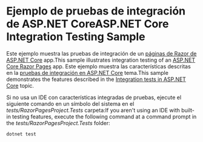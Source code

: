 # <a name="aspnet-core-integration-testing-sample"></a><span data-ttu-id="43bd6-101">Ejemplo de pruebas de integración de ASP.NET Core</span><span class="sxs-lookup"><span data-stu-id="43bd6-101">ASP.NET Core Integration Testing Sample</span></span>

<span data-ttu-id="43bd6-102">Este ejemplo muestra las pruebas de integración de un [páginas de Razor de ASP.NET Core](https://docs.microsoft.com/aspnet/core/mvc/razor-pages) app.</span><span class="sxs-lookup"><span data-stu-id="43bd6-102">This sample illustrates integration testing of an [ASP.NET Core Razor Pages](https://docs.microsoft.com/aspnet/core/mvc/razor-pages) app.</span></span> <span data-ttu-id="43bd6-103">Este ejemplo muestra las características descritas en la [pruebas de integración en ASP.NET Core](https://docs.microsoft.com/aspnet/core/test/integration-tests) tema.</span><span class="sxs-lookup"><span data-stu-id="43bd6-103">This sample demonstrates the features described in the [Integration tests in ASP.NET Core](https://docs.microsoft.com/aspnet/core/test/integration-tests) topic.</span></span>

<span data-ttu-id="43bd6-104">Si no usa un IDE con características integradas de pruebas, ejecute el siguiente comando en un símbolo del sistema en el *tests/RazorPagesProject.Tests* carpeta:</span><span class="sxs-lookup"><span data-stu-id="43bd6-104">If you aren't using an IDE with built-in testing features, execute the following command at a command prompt in the *tests/RazorPagesProject.Tests* folder:</span></span>

```console
dotnet test
```

